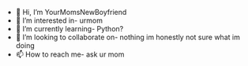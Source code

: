 - 👋 Hi, I’m YourMomsNewBoyfriend
- 👀 I’m interested in- urmom
- 🌱 I’m currently learning- Python?
- 💞️ I’m looking to collaborate on- nothing im honestly not sure what im doing
- 📫 How to reach me- ask ur mom

<!---
Hai sisterssssssssssss :3
--->
